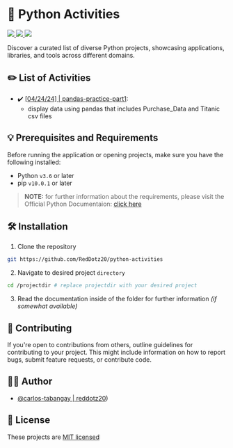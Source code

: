 # 🐍 Python Activities

<p>
  <a aria-label="Github commit activity" href="" title="Github commit activity">
    <img src="https://img.shields.io/github/commit-activity/w/RedDotz20/python-activities?style=for-the-badge">
  </a>
  <a aria-label="LICENSE" href="./LICENSE">
  <img src="https://img.shields.io/badge/License-MIT-green.svg?style=for-the-badge">
  <a aria-label="GitHub contributors" href="https://github.com/RedDotz20/python-activities/graphs/contributors" title="GitHub contributors">
    <img src="https://img.shields.io/github/contributors/RedDotz20/python-activities?color=orange&style=for-the-badge">
  </a>
</p>

Discover a curated list of diverse Python projects, showcasing applications, libraries, and tools across different domains.

## ✏️ List of Activities

- ✔️ [[04/24/24] | pandas-practice-part1](./pandas-practice-part1/):
  - display data using pandas that includes Purchase_Data and Titanic csv files

## 💡 Prerequisites and Requirements

Before running the application or opening projects, make sure you have the following installed:

- Python `v3.6` or later
- pip `v10.0.1` or later

>**NOTE:**  for further information about the requirements, please visit the Official Python Documentaion: [click here](https://docs.python.org/3/)

## 🛠 Installation

1. Clone the repository

```bash
git https://github.com/RedDotz20/python-activities
```

2. Navigate to desired project `directory`

```bash
cd /projectdir # replace projectdir with your desired project
```

3. Read the documentation inside of the folder for further information *(if somewhat available)*

## 🤝 Contributing

If you're open to contributions from others, outline guidelines for contributing to your project. This might include information on how to report bugs, submit feature requests, or contribute code.

## 👨‍💻 Author

- [@carlos-tabangay | reddotz20](https://github.com/RedDotz20))

## 📃 License

These projects are [MIT licensed](./LICENSE)
